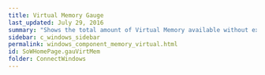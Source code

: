 ```yaml
---
title: Virtual Memory Gauge
last_updated: July 29, 2016
summary: "Shows the total amount of Virtual Memory available without expanding the paging file, and the current amount of Virtual Memory that is in use."
sidebar: c_windows_sidebar
permalink: windows_component_memory_virtual.html
id: SoWHomePage.gauVirtMem
folder: ConnectWindows
---
```

